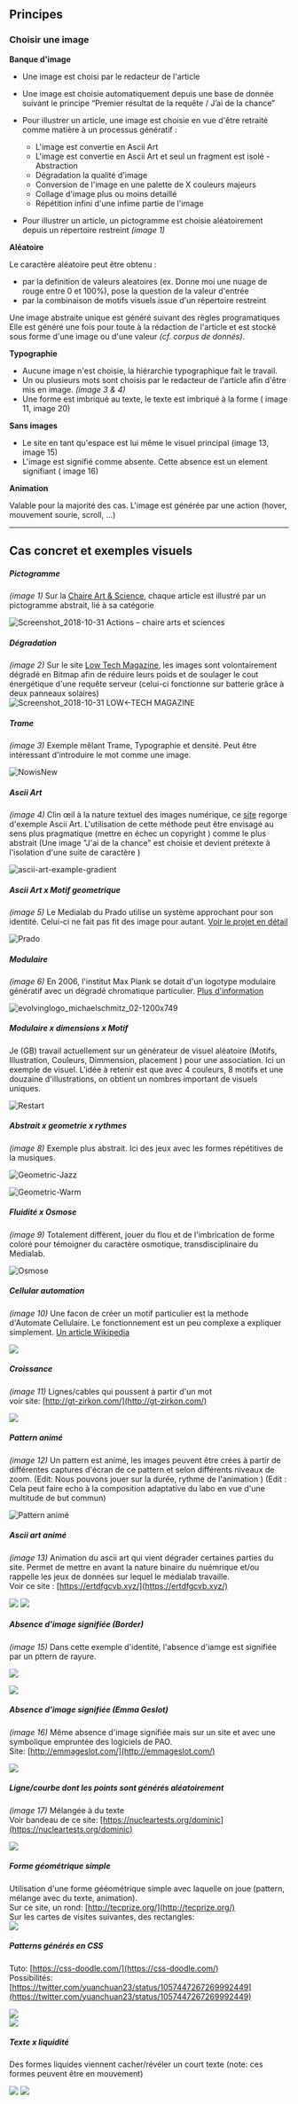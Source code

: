 
## Principes

### Choisir une image

**Banque d'image**

- Une image est choisi par le redacteur de l'article
- Une image est choisie automatiquement depuis une base de donnée suivant le principe “Premier résultat de la requête / J’ai de la chance” 
- Pour illustrer un article, une image est choisie en vue d'être retraité comme matière à un processus génératif :
  + L'image est convertie en Ascii Art
  + L'image est convertie en Ascii Art et seul un fragment est isolé - Abstraction
  + Dégradation la qualité d'image
  + Conversion de l'image en une palette de X couleurs majeurs
  + Collage d'image plus ou moins detaillé
  + Répétition infini d'une infime partie de l'image
  
- Pour illustrer un article, un pictogramme est choisie aléatoirement depuis un répertoire restreint *(image 1)* 


**Aléatoire**

Le caractère aléatoire peut être obtenu :
  - par la definition de valeurs aleatoires (ex. Donne moi une nuage de rouge entre 0 et 100%), pose la question de la valeur d'entrée
  - par la combinaison de motifs visuels issue d'un répertoire restreint

Une image abstraite unique est généré suivant des règles programatiques
Elle est généré une fois pour toute à la rédaction de l'article et est stocké sous forme d'une image ou d'une valeur *(cf. corpus de donnés)*.


 
**Typographie**

- Aucune image n'est choisie, la hiérarchie typographique fait le travail.
- Un ou plusieurs mots sont choisis par le redacteur de l'article afin d'être mis en image. *(image 3 & 4)* 
- Une forme est imbriqué au texte, le texte est imbriqué à la forme ( image 11, image 20)
 
 
**Sans images**

- Le site en tant qu'espace est lui même le visuel principal (image 13, image 15)
- L'image est signifié comme absente. Cette absence est un element signifiant ( image 16)


**Animation**

Valable pour la majorité des cas. L'image est générée par une action (hover, mouvement sourie, scroll, ...) 




***



## Cas concret et exemples visuels

##### Pictogramme
*(image 1)*
Sur la [Chaire Art & Science](http://chaire-arts-sciences.org/category/actions/), chaque article est illustré par un pictogramme abstrait, lié à sa catégorie

![Screenshot_2018-10-31 Actions – chaire arts et sciences](chaire_arts_et_sciences.png)

##### Dégradation
*(image 2)* 
Sur le site [Low Tech Magazine](https://solar.lowtechmagazine.com/), les images sont volontairement dégradé en Bitmap afin de réduire leurs poids et de soulager le cout énergétique d'une requête serveur (celui-ci fonctionne sur batterie grâce à deux panneaux solaires)  
![Screenshot_2018-10-31 LOW←TECH MAGAZINE](LOWTECHMAGAZINE.png)

##### Trame
*(image 3)* 
Exemple mêlant Trame, Typographie et densité. Peut être intéressant d'introduire le mot comme une image.

![NowisNew](NowisNew.jpg)

##### Ascii Art
*(image 4)* 
Clin œil à la nature textuel des images numérique, ce [site](http://mkweb.bcgsc.ca/asciiart/) regorge d'exemple Ascii Art. L'utilisation de cette méthode peut être envisagé au sens plus pragmatique (mettre en échec un copyright ) comme le plus abstrait (Une image "J'ai de la chance" est choisie et devient prétexte à l'isolation d'une suite de caractère )

![ascii-art-example-gradient](ascii-art-example-gradient.png)

##### Ascii Art x Motif geometrique
*(image 5)* 
Le Medialab du Prado utilise un système approchant pour son identité. Celui-ci ne fait pas fit des image pour autant.  [Voir le projet en détail](https://www.behance.net/gallery/50727421/Medialab-Prado)

![Prado](Prado.jpg)

##### Modulaire
*(image 6)* 
En 2006, l'institut Max Plank se dotait d'un logotype modulaire génératif avec un dégradé chromatique particulier. [Plus d'information](https://interaktivegestaltung.net/evolving-logo-2/)

![evolvinglogo_michaelschmitz_02-1200x749](evolvinglogo_michaelschmitz_02-1200x749.jpg)

##### Modulaire x dimensions x Motif 
Je (GB) travail actuellement sur un générateur de visuel aléatoire (Motifs, Illustration, Couleurs, Dimmension, placement ) pour une association. Ici un exemple de visuel. L'idée à retenir est que avec 4 couleurs, 8 motifs et une douzaine d'illustrations, on obtient un nombres important de visuels uniques.

![Restart](http://404.benjmng.eu/Restarter/products/generator/src/temp_pattern/R_temp_001_3.png)

##### Abstrait x geometrie x rythmes
*(image 8)* 
Exemple plus abstrait. Ici des jeux avec les formes répétitives de la musiques.

![Geometric-Jazz](Geometric-Jazz.jpg)

![Geometric-Warm](Geometric-Warm.jpg)

##### Fluidité x Osmose 
*(image 9)* 
Totalement diffèrent, jouer du flou et de l'imbrication de forme coloré pour témoigner du caractère osmotique, transdisciplinaire du Medialab.

![Osmose](Osmose.jpg)

##### Cellular automation
*(image 10)* 
Une facon de créer un motif particulier est la methode d'Automate Cellulaire. Le fonctionnement est un peu complexe a expliquer simplement. [Un article Wikipedia](https://fr.wikipedia.org/wiki/Automate_cellulaire) 

![](https://pbs.twimg.com/media/DpySA2XV4AEJbab.jpg)

##### Croissance
*(image 11)* 
Lignes/cables qui poussent à partir d'un mot  
voir site: [http://gt-zirkon.com/](http://gt-zirkon.com/)

![](GT-zirkon.png)



##### Pattern animé
*(image 12)* 
Un pattern est animé, les images peuvent être crées à partir de différentes captures d'écran de ce pattern et selon différents niveaux de zoom. (Edit: Nous pouvons jouer sur la durée, rythme de l'animation ) (Edit : Cela peut faire echo à la composition adaptative du labo en vue d'une multitude de but commun)

![Pattern animé](pattern-anime.gif)


##### Ascii art animé
*(image 13)* 
Animation du ascii art qui vient dégrader certaines parties du site. Permet de mettre en avant la nature binaire du nuémrique et/ou rappelle les jeux de données sur lequel le médialab travaille.  
Voir ce site : [https://ertdfgcvb.xyz/](https://ertdfgcvb.xyz/)

![](ascii-art-anime-1.png)
![](ascii-art-anime-2.png)

##### Absence d'image signifiée (Border)
*(image 15)* 
Dans cette exemple d'identité, l'absence d'iamge est signifiée par un pttern de rayure.

![](borger-1.jpg)

![](borger-2.jpg)

##### Absence d'image signifiée (Emma Geslot)
*(image 16)* 
Même absence d'image signifiée mais sur un site et avec une symbolique empruntée des logiciels de PAO.  
Site: [http://emmageslot.com/](http://emmageslot.com/)

![](emma-geslot.png)

##### Ligne/courbe dont les points sont générés aléatoirement 
*(image 17)* 
Mélangée à du texte  
Voir bandeau de ce site: [https://nucleartests.org/dominic](https://nucleartests.org/dominic)

![](american-nuclear.png)

##### Forme géométrique simple

Utilisation d'une forme gééométrique simple avec laquelle on joue (pattern, mélange avec du texte, animation).  
Sur ce site, un rond: [http://tecprize.org/](http://tecprize.org/)    
Sur les cartes de visites suivantes, des rectangles:  
![](le-chantier.jpg)


##### Patterns générés en CSS

Tuto: [https://css-doodle.com/](https://css-doodle.com/)  
Possibilités: [https://twitter.com/yuanchuan23/status/1057447267269992449](https://twitter.com/yuanchuan23/status/1057447267269992449)

![](css-patterns-1.png)  
![](css-patterns-2.png)


##### Texte x liquidité

Des formes liquides viennent cacher/révéler un court texte (note: ces formes peuvent être en mouvement)

![](liquidite-1.jpg)
![](liquidite-2.jpg)


